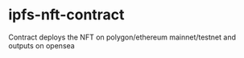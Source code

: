# ipfs-nft-contract
Contract deploys the NFT on polygon/ethereum mainnet/testnet and outputs on opensea
